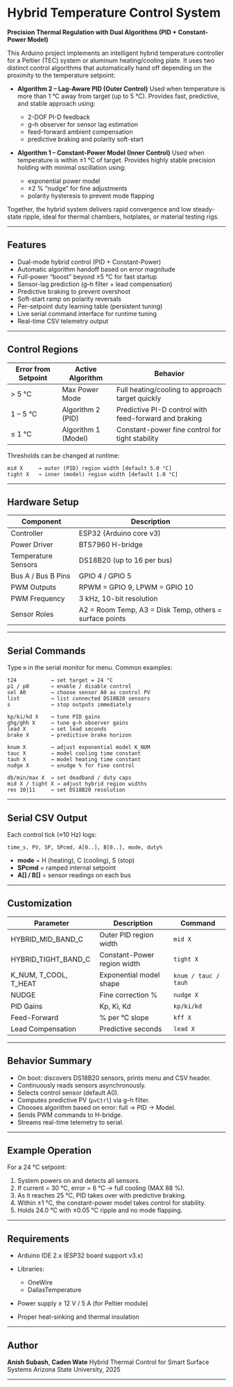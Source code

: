 # Hybrid Temperature Control System

**Precision Thermal Regulation with Dual Algorithms (PID + Constant-Power Model)**

This Arduino project implements an intelligent hybrid temperature controller for a Peltier (TEC) system or aluminum heating/cooling plate. It uses two distinct control algorithms that automatically hand off depending on the proximity to the temperature setpoint:

* **Algorithm 2 – Lag-Aware PID (Outer Control)**
  Used when temperature is more than 1 °C away from target (up to 5 °C).
  Provides fast, predictive, and stable approach using:

  * 2-DOF PI-D feedback
  * g–h observer for sensor lag estimation
  * feed-forward ambient compensation
  * predictive braking and polarity soft-start

* **Algorithm 1 – Constant-Power Model (Inner Control)**
  Used when temperature is within ±1 °C of target.
  Provides highly stable precision holding with minimal oscillation using:

  * exponential power model
  * ±2 % “nudge” for fine adjustments
  * polarity hysteresis to prevent mode flapping

Together, the hybrid system delivers rapid convergence and low steady-state ripple, ideal for thermal chambers, hotplates, or material testing rigs.

---

## Features

* Dual-mode hybrid control (PID + Constant-Power)
* Automatic algorithm handoff based on error magnitude
* Full-power “boost” beyond ±5 °C for fast startup
* Sensor-lag prediction (g–h filter + lead compensation)
* Predictive braking to prevent overshoot
* Soft-start ramp on polarity reversals
* Per-setpoint duty learning table (persistent tuning)
* Live serial command interface for runtime tuning
* Real-time CSV telemetry output

---

## Control Regions

| Error from Setpoint | Active Algorithm    | Behavior                                              |
| ------------------- | ------------------- | ----------------------------------------------------- |
| > 5 °C              | Max Power Mode      | Full heating/cooling to approach target quickly       |
| 1 – 5 °C            | Algorithm 2 (PID)   | Predictive PI-D control with feed-forward and braking |
| ≤ 1 °C              | Algorithm 1 (Model) | Constant-power fine control for tight stability       |

Thresholds can be changed at runtime:

```
mid X     → outer (PID) region width [default 5.0 °C]
tight X   → inner (model) region width [default 1.0 °C]
```

---

## Hardware Setup

| Component           | Description                                             |
| ------------------- | ------------------------------------------------------- |
| Controller          | ESP32 (Arduino core v3)                                 |
| Power Driver        | BTS7960 H-bridge                                        |
| Temperature Sensors | DS18B20 (up to 16 per bus)                              |
| Bus A / Bus B Pins  | GPIO 4 / GPIO 5                                         |
| PWM Outputs         | RPWM = GPIO 9, LPWM = GPIO 10                           |
| PWM Frequency       | 3 kHz, 10-bit resolution                                |
| Sensor Roles        | A2 = Room Temp, A3 = Disk Temp, others = surface points |

---

## Serial Commands

Type `m` in the serial monitor for menu. Common examples:

```
t24           → set target = 24 °C  
p1 / p0       → enable / disable control  
sel A0        → choose sensor A0 as control PV  
list          → list connected DS18B20 sensors  
s             → stop outputs immediately  

kp/ki/kd X    → tune PID gains  
ghg/ghh X     → tune g–h observer gains  
lead X        → set lead seconds  
brake X       → predictive brake horizon  

knum X        → adjust exponential model K_NUM  
tauc X        → model cooling time constant  
tauh X        → model heating time constant  
nudge X       → ±nudge % for fine control  

db/min/max X  → set deadband / duty caps  
mid X / tight X → adjust hybrid region widths  
res 10|11     → set DS18B20 resolution
```

---

## Serial CSV Output

Each control tick (≈10 Hz) logs:

```
time_s, PV, SP, SPcmd, A[0..], B[0..], mode, duty%
```

* **mode** = H (heating), C (cooling), S (stop)
* **SPcmd** = ramped internal setpoint
* **A[] / B[]** = sensor readings on each bus

---

## Customization

| Parameter             | Description                 | Command              |
| --------------------- | --------------------------- | -------------------- |
| HYBRID_MID_BAND_C     | Outer PID region width      | `mid X`              |
| HYBRID_TIGHT_BAND_C   | Constant-Power region width | `tight X`            |
| K_NUM, T_COOL, T_HEAT | Exponential model shape     | `knum / tauc / tauh` |
| NUDGE                 | Fine correction %           | `nudge X`            |
| PID Gains             | Kp, Ki, Kd                  | `kp/ki/kd`           |
| Feed-Forward          | % per °C slope              | `kff X`              |
| Lead Compensation     | Predictive seconds          | `lead X`             |

---

## Behavior Summary

* On boot: discovers DS18B20 sensors, prints menu and CSV header.
* Continuously reads sensors asynchronously.
* Selects control sensor (default A0).
* Computes predictive PV (`pvCtrl`) via g–h filter.
* Chooses algorithm based on error: full → PID → Model.
* Sends PWM commands to H-bridge.
* Streams real-time telemetry to serial.

---

## Example Operation

For a 24 °C setpoint:

1. System powers on and detects all sensors.
2. If current = 30 °C, error = 6 °C → full cooling (MAX 88 %).
3. As it reaches 25 °C, PID takes over with predictive braking.
4. Within ±1 °C, the constant-power model takes control for stability.
5. Holds 24.0 °C with ±0.05 °C ripple and no mode flapping.

---

## Requirements

* Arduino IDE 2.x (ESP32 board support v3.x)
* Libraries:

  * OneWire
  * DallasTemperature
* Power supply ≥ 12 V / 5 A (for Peltier module)
* Proper heat-sinking and thermal insulation

---

## Author

**Anish Subash**, **Caden Wate**
Hybrid Thermal Control for Smart Surface Systems
Arizona State University, 2025

---
